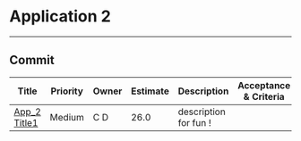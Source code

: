 <link rel="stylesheet" href="./../style.css">

# Application 2
___

## Commit
|Title|Priority|Owner|Estimate|Description|Acceptance & Criteria|
|---|---|---|---|---|---|
|[App_2 Title1](./Commit/App-2-Title1/Readme.md) |Medium  |C D  |26.0  |description for fun !  | |
